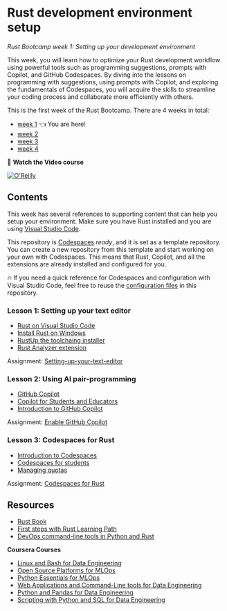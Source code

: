 # Rust development environment setup

_Rust Bootcamp week 1: Setting up your development environment_

This week, you will learn how to optimize your Rust development workflow using powerful tools such as programming suggestions, prompts with Copilot, and GitHub Codespaces. By diving into the lessons on programming with suggestions, using prompts with Copilot, and exploring the fundamentals of Codespaces, you will acquire the skills to streamline your coding process and collaborate more efficiently with others.

This is the first week of the Rust Bootcamp. There are 4 weeks in total:

- [week 1](https://github.com/alfredodeza/rust-setup) 👈 You are here!
- [week 2](https://github.com/alfredodeza/rust-fundamentals) 
- [week 3](https://github.com/alfredodeza/rust-structs-types-enums/)
- [week 4](https://github.com/alfredodeza/applied-rust)

🚀 **Watch the Video course**

[![O'Reilly](https://learning.oreilly.com/covers/urn:orm:video:28080717VIDEOPAIML/400w/)](https://learning.oreilly.com/videos/rust-bootcamp/28080717VIDEOPAIML/ "Rust Bootcamp")

## Contents
This week has several references to supporting content that can help you setup your environment. Make sure you have Rust installed and you are using [Visual Studio Code](https://code.visualstudio.com/?WT.mc_id=academic-0000-alfredodeza).

This repository is [Codespaces](https://docs.github.com/en/codespaces/overview) *ready*, and it is set as a template repository. You can create a new repository from this template and start working on your own with Codespaces. This means that Rust, Copilot, and all the extensions are already installed and configured for you.

:fire: If you need a quick reference for Codespaces and configuration with Visual Studio Code, feel free to reuse the [configuration files](./.devcontainer) in this repository.

### Lesson 1: Setting up your text editor
- [Rust on Visual Studio Code](https://code.visualstudio.com/docs/languages/rust?WT.mc_id=academic-0000-alfredodeza)
- [Install Rust on Windows](https://learn.microsoft.com/windows/dev-environment/rust/setup?WT.mc_id=academic-0000-alfredodeza)
- [RustUp the toolchaing installer](https://rustup.rs/)
- [Rust Analyzer extension](https://marketplace.visualstudio.com/items?itemName=rust-lang.rust-analyzer&WT.mc_id=academic-0000-alfredodeza)

Assignment: [Setting-up-your-text-editor](./assignments.md#assignment-1-install-rust-with-visual-studio-code)

### Lesson 2: Using AI pair-programming
- [GitHub Copilot](https://docs.github.com/en/copilot/quickstart)
- [Copilot for Students and Educators](https://aka.ms/Copilot4Students)
- [Introduction to GitHub Copilot](https://learn.microsoft.com/training/modules/introduction-to-github-copilot/?WT.mc_id=academic-0000-alfredodeza)

Assignment: [Enable GitHub Copilot](./assignments.md#Assignment-2-Enable-GitHub-Copilot)  

### Lesson 3: Codespaces for Rust
- [Introduction to Codespaces](https://learn.microsoft.com/training/modules/work-azure-repos-github/6-develop-online-github-codespaces?WT.mc_id=academic-0000-alfredodeza)
- [Codespaces for students](https://techcommunity.microsoft.com/t5/educator-developer-blog/what-is-github-codespaces-and-how-can-students-access-it-for/ba-p/3676103?WT.mc_id=academic-0000-alfredodeza)
- [Managing quotas](https://techcommunity.microsoft.com/t5/educator-developer-blog/how-to-optimize-your-codespaces-pro-tips-for-managing-quotas/ba-p/3712032?WT.mc_id=academic-0000-alfredodeza)

Assignment: [Codespaces for Rust](./assignments.md#Assignment-3-Configure-Visual-Studio-Code-with-Codespaces)

## Resources

- [Rust Book](https://doc.rust-lang.org/book/)
- [First steps with Rust Learning Path](https://learn.microsoft.com/training/paths/rust-first-steps/?WT.mc_id=academic-0000-alfredodeza)
- [DevOps command-line tools in Python and Rust](https://learning.oreilly.com/videos/devops-command-line-tools/28037639VIDEOPAIML/)

**Coursera Courses**

- [Linux and Bash for Data Engineering](https://www.coursera.org/learn/linux-and-bash-for-data-engineering-duke)
- [Open Source Platforms for MLOps](https://www.coursera.org/learn/open-source-platforms-duke)
- [Python Essentials for MLOps](https://www.coursera.org/learn/python-essentials-mlops-duke)
- [Web Applications and Command-Line tools for Data Engineering](https://www.coursera.org/learn/web-app-command-line-tools-for-data-engineering-duke)
- [Python and Pandas for Data Engineering](https://www.coursera.org/learn/python-and-pandas-for-data-engineering-duke)
- [Scripting with Python and SQL for Data Engineering](https://www.coursera.org/learn/scripting-with-python-sql-for-data-engineering-duke)
